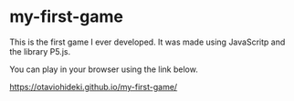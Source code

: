 # my-first-game

This is the first game I ever developed. It was made using JavaScritp and the library P5.js.

You can play in your browser using the link below.

https://otaviohideki.github.io/my-first-game/
